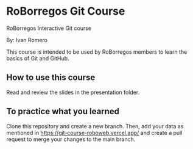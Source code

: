 # RoBorregos Git Course
RoBorregos Interactive Git course

By: Ivan Romero

This course is intended to be used by RoBorregos members to learn the basics of Git and GitHub.

## How to use this course
Read and review the slides in the presentation folder. 

## To practice what you learned
Clone this repository and create a new branch. Then, add your data as mentioned in https://git-course-roboweb.vercel.app/ and create a pull request to merge your changes to the main branch.